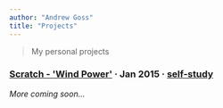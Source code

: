 ```yaml
---
author: "Andrew Goss"
title: "Projects"
---
```


> My personal projects

<section class="post">
	<h3 class="post-title">
		<a href="/projects/scratch">Scratch - 'Wind Power'</a>
		<span class="separator"> &middot; </span>
		<time datetime="2015-01-02T00:00:00Z">Jan 2015</time>
		<span class="taglist">&middot; 
			<a href="/tags/self-study/">self-study</a>
		</span>
	</h3>
</section>

*More coming soon...*
